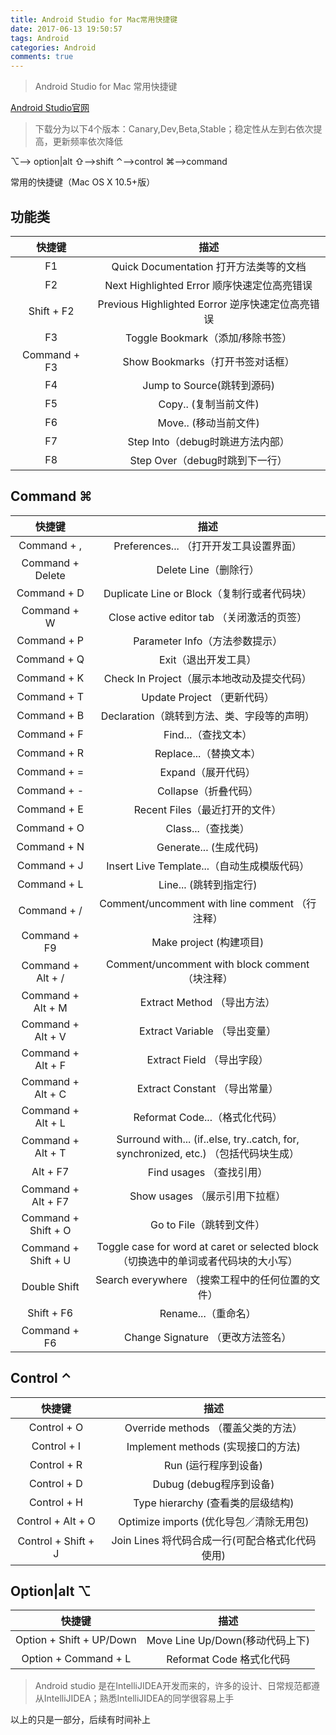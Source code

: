 ```yaml
---
title: Android Studio for Mac常用快捷键
date: 2017-06-13 19:50:57
tags: Android
categories: Android
comments: true
---
```


>Android Studio for Mac 常用快捷键

[Android Studio官网](https://developer.android.com/studio/index.html) 



> 下载分为以下4个版本：Canary,Dev,Beta,Stable；稳定性从左到右依次提高，更新频率依次降低

<!---more--->

⌥—> option|alt
⇧—>shift
⌃—>control
⌘—>command

常用的快捷键（Mac OS X 10.5+版）

## 功能类
|  快捷键 | 描述|
| :---: | :----: | 
| F1 |  Quick Documentation 打开方法类等的文档 |
| F2|  Next Highlighted Error 顺序快速定位高亮错误 |
|Shift + F2 |Previous Highlighted Eorror 逆序快速定位高亮错误| 
|F3|Toggle Bookmark（添加/移除书签）|
|Command + F3	|Show Bookmarks（打开书签对话框）|
|F4	|Jump to Source(跳转到源码)|
|F5|Copy.. (复制当前文件)|
|F6|Move.. (移动当前文件)|
|F7|Step Into（debug时跳进方法内部）|
|F8|Step Over（debug时跳到下一行）|


## Command ⌘
|  快捷键 | 描述|
| :---: | :----: | 
|Command + ,|Preferences... （打开开发工具设置界面）|
|Command + Delete|Delete Line（删除行）|
|Command + D	|Duplicate Line or Block（复制行或者代码块）|
|Command + W	|Close active editor tab （关闭激活的页签）|
|Command + P|Parameter Info（方法参数提示）|
|Command + Q|Exit（退出开发工具）|
|Command + K|Check In Project（展示本地改动及提交代码）|
|Command + T|Update Project （更新代码）|
|Command + B|Declaration（跳转到方法、类、字段等的声明）|
|Command + F|Find...（查找文本）|
|Command + R|Replace...（替换文本）|
|Command + =|Expand（展开代码）|
|Command + -	|Collapse（折叠代码）|
|Command + E	|Recent Files（最近打开的文件）|
|Command + O	|Class...（查找类）|
|Command + N	|Generate... (生成代码)|
|Command + J	|Insert Live Template...（自动生成模版代码）|
|Command + L|Line... (跳转到指定行)|
|Command + /	|Comment/uncomment with line comment （行注释）|
|Command + F9|Make project (构建项目)|
|Command + Alt + /|Comment/uncomment with block comment （块注释）|
|Command + Alt + M|Extract Method （导出方法）|
|Command + Alt + V|Extract Variable （导出变量）|
|Command + Alt + F|Extract Field （导出字段）|
|Command + Alt + C|Extract Constant （导出常量）|
|Command + Alt + L|Reformat Code...（格式化代码）|
|Command + Alt + T|Surround with... (if..else, try..catch, for, synchronized, etc.) （包括代码块生成）|
|Alt + F7|Find usages （查找引用）|
|Command + Alt + F7|Show usages （展示引用下拉框）|
|Command + Shift + O|Go to File（跳转到文件）|
|Command + Shift + U|Toggle case for word at caret or selected block （切换选中的单词或者代码块的大小写）|
|Double Shift	|Search everywhere （搜索工程中的任何位置的文件）|
|Shift + F6|Rename...（重命名）|
|Command + F6|Change Signature （更改方法签名）|


## Control ⌃
|  快捷键 | 描述|
| :---: | :----: | 
|Control + O|Override methods （覆盖父类的方法）|
|Control + I|Implement methods (实现接口的方法)|
|Control + R|Run (运行程序到设备)|
|Control + D|Dubug (debug程序到设备)|
|Control + H|Type hierarchy (查看类的层级结构)|
|Control + Alt + O|Optimize imports (优化导包／清除无用包)|
|Control + Shift + J| Join Lines 将代码合成一行(可配合格式化代码使用) |

## Option|alt ⌥
|  快捷键 | 描述|
| :---: | :----: | 
| Option + Shift + UP/Down| Move Line Up/Down(移动代码上下)|
| Option + Command + L| Reformat Code 格式化代码|



> Android studio 是在IntelliJIDEA开发而来的，许多的设计、日常规范都遵从IntelliJIDEA；熟悉IntelliJIDEA的同学很容易上手

以上的只是一部分，后续有时间补上

